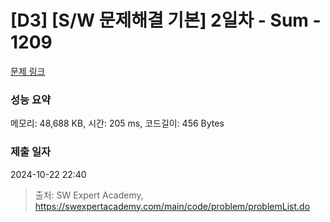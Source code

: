 # [D3] [S/W 문제해결 기본] 2일차 - Sum - 1209 

[문제 링크](https://swexpertacademy.com/main/code/problem/problemDetail.do?contestProbId=AV13_BWKACUCFAYh) 

### 성능 요약

메모리: 48,688 KB, 시간: 205 ms, 코드길이: 456 Bytes

### 제출 일자

2024-10-22 22:40



> 출처: SW Expert Academy, https://swexpertacademy.com/main/code/problem/problemList.do